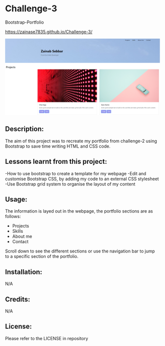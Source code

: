 # Challenge-3
Bootstrap-Portfolio

https://zainase7835.github.io/Challenge-3/

![Screenshot of Portfolio webpage](Assets/Images/Capture.PNG)

## Description:
The aim of this project was to recreate my portfolio from challenge-2 using Bootstrap to save time writing HTML and CSS code.

## Lessons learnt from this project:
-How to use bootstrap to create a template for my webpage
-Edit and customise Bootstrap CSS, by adding my code to an external CSS stylesheet
-Use Bootstrap grid system to organise the layout of my content

## Usage:
The information is layed out in the webpage, the portfolio sections are as follows: 

- Projects
- Skills 
- About me 
- Contact

Scroll down to see the different sections or use the navigation bar to jump to a specific section of the portfolio.

## Installation:
N/A

## Credits:
N/A

## License:
Please refer to the LICENSE in repository
